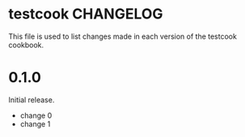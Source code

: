 # testcook CHANGELOG

This file is used to list changes made in each version of the testcook cookbook.

# 0.1.0

Initial release.

- change 0
- change 1

